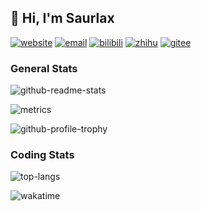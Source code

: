 ## 👋 Hi, I'm Saurlax

[![website](https://img.shields.io/badge/website-saurlax.com-teal)](https://saurlax.com)
[![email](https://img.shields.io/badge/email-saurlax@qq.com-orange)](mailto://saurlax@qq.com)
[![bilibili](https://img.shields.io/badge/bilibili-@Saurlax-blue?logo=bilibili&logoColor=white)](https://space.bilibili.com/251608296)
[![zhihu](https://img.shields.io/badge/zhihu-@Saurlax-blue?logo=zhihu&logoColor=white)](https://www.zhihu.com/people/saurlax)
[![gitee](https://img.shields.io/badge/gitee-@Saurlax-red?logo=gitee&logoColor=white)](https://gitee.com/saurlax)

### General Stats

![github-readme-stats](https://github-readme-stats.vercel.app/api?username=saurlax&show_icons=true&count_private=true&include_all_commits=true)

![metrics](https://metrics.lecoq.io/saurlax)

![github-profile-trophy](https://github-profile-trophy.vercel.app/?username=saurlax)

### Coding Stats

![top-langs](https://github-readme-stats.vercel.app/api/top-langs/?username=saurlax&langs_count=10&layout=compact)

![wakatime](https://github-readme-stats.vercel.app/api/wakatime?username=saurlax&layout=compact)
